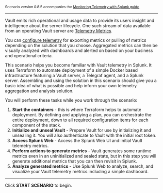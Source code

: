 <small>Scenario version 0.8.5 accompanies the [Monitoring Telemetry with Splunk guide](#)</small>

----

Vault emits rich operational and usage data to provide its users insight and intelligence about the server lifecycle. One such stream of data available from an operating Vault server are [Telemetry Metrics](https://www.vaultproject.io/docs/internals/telemetry).

You can [configure telemetry](https://www.vaultproject.io/docs/configuration/telemetry) for exporting metrics or pulling of metrics depending on the solution that you choose. Aggregated metrics can then be visually analyzed with dashboards and alerted on based on your business and operational criteria.

This scenario helps you become familiar with Vault telemetry in Splunk. It uses Terraform to automate deployment of a simple Docker based infrastructure featuring a Vault server, a Telegraf agent, and a Splunk server. Assembling and using the solution in this scenario should give you a basic idea of what is possible and help inform your own telemetry aggregation and analysis solution.

You will perform these tasks while you work through the scenario:

1. **Start the containers** - this is where Terraform helps to automate deployment. By defining and applying a plan, you can orchestrate the entire deployment, down to all required configuration items for each component of the stack.
1. **Initialize and unseal Vault** - Prepare Vault for use by initializing it and unsealing it. You will also authenticate to Vault with the initial root token.
1. **Access Splunk Web** - Access the Splunk Web UI and initial Vault telemetry metrics.
1. **Perform actions to generate metrics** - Vault generates some runtime metrics even in an uninitialized and sealed state, but in this step you will generate additional metrics that you can then revisit in Splunk.
1. **Analyze generated metrics** - Use Splunk Web to analyze, search, and visualize your Vault telemetry metrics including a simple dashboard.

----

Click **START SCENARIO** to begin.
